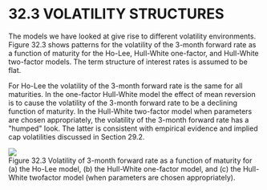 # 32.3 VOLATILITY STRUCTURES  

The models we have looked at give rise to different volatility environments. Figure 32.3 shows patterns for the volatility of the 3-month forward rate as a function of maturity for the Ho-Lee, Hull-White one-factor, and Hull-White two-factor models. The term structure of interest rates is assumed to be flat.  

For Ho-Lee the volatility of the 3-month forward rate is the same for all maturities. In the one-factor Hull-White model the effect of mean reversion is to cause the volatility of the 3-month forward rate to be a declining function of maturity. In the Hull-White two-factor model when parameters are chosen appropriately, the volatility of the 3-month forward rate has a "humped" look. The latter is consistent with empirical evidence and implied cap volatilities discussed in Section 29.2.  

![](df005e84cafd9471820ea53ff8b7415389ebddeef871e66dde683505e79bbf8e.jpg)  
Figure 32.3 Volatility of 3-month forward rate as a function of maturity for (a) the Ho-Lee model, (b) the Hull-White one-factor model, and (c) the Hull-White twofactor model (when parameters are chosen appropriately).  
